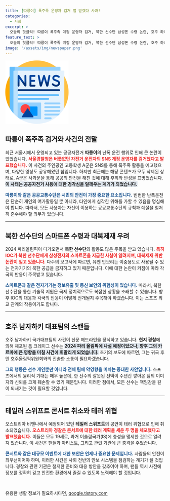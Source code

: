 ```yaml
---
title: [따릉이] 폭주족 운영자 검거 벌 받겠다 사과!
categories:
  - 사회
excerpt: >
  오늘의 핫클릭! 따릉이 폭주족 계정 운영자 검거, 북한 선수단 삼성폰 수령 논란, 호주 하키선수 코카인 구매 체포, 스위프트 콘서트 테러 위기로 취소까지! 클릭하고 모든 이슈를 확인하세요!
feature_text: >
  오늘의 핫클릭! 따릉이 폭주족 계정 운영자 검거, 북한 선수단 삼성폰 수령 논란, 호주 하키선수 코카인 구매 체포, 스위프트 콘서트 테러 위기로 취소까지! 클릭하고 모든 이슈를 확인하세요!
image: '/assets/img/newspaper.png'
---
```


<p><img src="/assets/img/newspaper.png" alt="kimp 속보" /></p>

<h2 data-ke-size="size26">따릉이 폭주족 검거와 사건의 전말</h2>

<p data-ke-size="size16">최근 서울시에서 운영되고 있는 공공자전거 <b>따릉이</b>의 난폭 운전 행위로 인해 큰 논란이 있었습니다. <b><span style="color: #ee2323;">서울경찰청은 버릇없던 자전거 운전자의 SNS 계정 운영자를 검거했다고 발표했습니다.</span></b> 이 사건의 주인공인 고등학생 A군은 SNS를 통해 폭주족 활동을 예고했으며, 다양한 영상도 공유해왔던 참입니다. 하지만 최근에는 해당 콘텐츠가 모두 삭제된 상태로, A군은 사과문을 통해 공공의 안전을 해친 것에 대해 후회와 반성을 표명했습니다. <b><span style="background-color: #21538527;">이 사태는 공공자전거 사용에 대한 경각심을 일깨우는 계기가 되었습니다.</span></b></p>

<p data-ke-size="size16"><b><span style="color: #1a5490;">따릉이와 같은 공공교통수단은 시민의 안전이 가장 중요한 요소입니다.</span></b> 빈번한 난폭운전은 단순히 개인의 여가활동일 뿐 아니라, 타인에게 심각한 위해를 가할 수 있음을 명심해야 합니다. 따라서, 모든 사용자는 자신이 이용하는 공공교통수단의 규칙과 예절을 철저히 준수해야 할 의무가 있습니다.</p>

<hr>

<h2 data-ke-size="size26">북한 선수단의 스마트폰 수령과 대북제재 우려</h2>

<p data-ke-size="size16">2024 파리올림픽이 다가오면서 <b>북한 선수단</b>의 활동도 많은 주목을 받고 있습니다. <b><span style="color: #ee2323;">특히 IOC가 북한 선수단에게 삼성전자의 스마트폰을 지급한 사실이 알려지며, 대북제재 위반 논란이 일고 있습니다.</span></b> 다수의 보고서에 따르면, 유엔 안보리는 이중용도로 사용될 수 있는 전자기기의 북한 공급을 금지하고 있기 때문입니다. 이에 대한 논란이 커짐에 따라 각국의 반응이 주목받고 있습니다.</p>

<p data-ke-size="size16"><b><span style="color: #1a5490;">스마트폰과 같은 전자기기는 정보유출 및 통신 보안의 위험성이 있습니다.</span></b> 따라서, 북한 선수단을 통한 기술적 지원은 국제 정치적으로도 복잡한 상황을 초래할 수 있습니다. 향후 IOC의 대응과 각국의 반응이 어떻게 전개될지 주목해야 하겠습니다. 이는 스포츠 외교 관계의 작용이기도 합니다.</p>

<hr>

<h2 data-ke-size="size26">호주 남자하키 대표팀의 스캔들</h2>

<p data-ke-size="size16">호주 남자하키 국가대표팀의 사건이 신문 헤드라인을 장식하고 있습니다. <b>현지 경찰</b>에 의해 체포된 톰 크레이그 선수는 <b><span style="background-color: #21538527;">2024 파리 올림픽에 나설 예정이었으나, 향후 그의 카르마에 큰 영향을 미칠 사건에 휘말리게 되었습니다.</span></b> 초기의 보도에 따르면, 그는 귀국 후엔 호주올림픽위원회와의 진솔한 소통이 필요하겠습니다.</p>

<p data-ke-size="size16"><b><span style="color: #1a5490;">그의 행동은 선수 개인뿐만 아니라 전체 팀에 악영향을 미치는 중대한 사안입니다.</span></b> 스포츠에서의 윤리적 기대는 매우 높은데, 한 선수의 잘못된 선택이 수년간 쌓아온 팀의 이미지와 신뢰를 크게 훼손할 수 있기 때문입니다. 이러한 점에서, 모든 선수는 책임감을 깊이 되새기는 것이 필요할 것입니다.</p>

<hr>

<h2 data-ke-size="size26">테일러 스위프트 콘서트 취소와 테러 위협</h2>

<p data-ke-size="size16">오스트리아 비엔나에서 예정되어 있던 <b>테일러 스위프트</b>의 공연이 테러 위협으로 인해 취소되었습니다. <b><span style="color: #ee2323;">오스트리아 경찰은 콘서트에 대한 테러 계획을 세운 두 명을 체포했다고 발표했습니다.</span></b> 이들은 모두 19세로, 과거 이슬람국가(IS)에 충성을 맹세한 것으로 알려져 있습니다. 이 사건은 팬들과 아티스트, 그리고 관련 기관에 큰 충격을 주었습니다.</p>

<p data-ke-size="size16"><b><span style="color: #1a5490;">콘서트와 같은 대규모 이벤트에 대한 보안은 언제나 중요한 문제입니다.</span></b> 사람들의 안전이 최우선이어야 하며, 이러한 사건은 사회 전반의 안보 시스템을 점검하는 계기가 될 것입니다. 경찰와 관련 기관은 철저한 준비와 대응 방안을 갖추어야 하며, 팬들 역시 사전에 정보를 정확히 갖고 안전한 환경에서 즐길 수 있도록 노력해야 할 것입니다.</p>

<p data-ke-size="size16">&nbsp;</p>
유용한 생활 정보가 필요하시다면, <a href="https://qoogle.tistory.com" rel="dofollow">qoogle.tistory.com</a>


